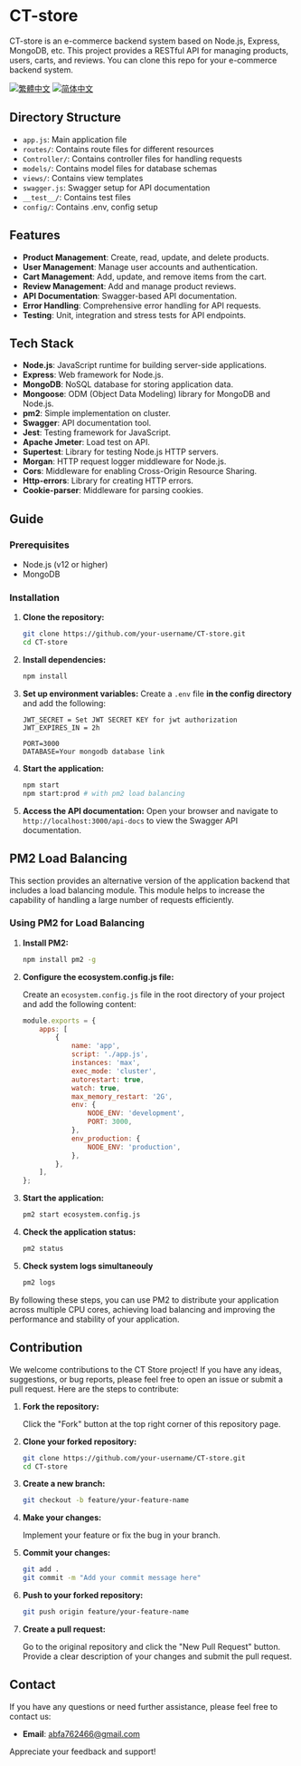 # CT-store

CT-store is an e-commerce backend system based on Node.js, Express, MongoDB, etc. This project provides a RESTful API for managing products, users, carts, and reviews.
You can clone this repo for your e-commerce backend system.

[![繁體中文](https://img.shields.io/badge/繁體中文-Readme-blue)](README_zh-TW.md)
[![简体中文](https://img.shields.io/badge/简体中文-Readme-blue)](README_zh-CN.md)

## Directory Structure

-   `app.js`: Main application file
-   `routes/`: Contains route files for different resources
-   `Controller/`: Contains controller files for handling requests
-   `models/`: Contains model files for database schemas
-   `views/`: Contains view templates
-   `swagger.js`: Swagger setup for API documentation
-   `__test__/`: Contains test files
-   `config/`: Contains .env, config setup

## Features

-   **Product Management**: Create, read, update, and delete products.
-   **User Management**: Manage user accounts and authentication.
-   **Cart Management**: Add, update, and remove items from the cart.
-   **Review Management**: Add and manage product reviews.
-   **API Documentation**: Swagger-based API documentation.
-   **Error Handling**: Comprehensive error handling for API requests.
-   **Testing**: Unit, integration and stress tests for API endpoints.

## Tech Stack

-   **Node.js**: JavaScript runtime for building server-side applications.
-   **Express**: Web framework for Node.js.
-   **MongoDB**: NoSQL database for storing application data.
-   **Mongoose**: ODM (Object Data Modeling) library for MongoDB and Node.js.
-   **pm2**: Simple implementation on cluster.
-   **Swagger**: API documentation tool.
-   **Jest**: Testing framework for JavaScript.
-   **Apache Jmeter**: Load test on API.
-   **Supertest**: Library for testing Node.js HTTP servers.
-   **Morgan**: HTTP request logger middleware for Node.js.
-   **Cors**: Middleware for enabling Cross-Origin Resource Sharing.
-   **Http-errors**: Library for creating HTTP errors.
-   **Cookie-parser**: Middleware for parsing cookies.

## Guide

### Prerequisites

-   Node.js (v12 or higher)
-   MongoDB

### Installation

1. **Clone the repository:**

    ```bash
    git clone https://github.com/your-username/CT-store.git
    cd CT-store
    ```

2. **Install dependencies:**

    ```bash
    npm install
    ```

3. **Set up environment variables:**
   Create a `.env` file **in the config directory** and add the following:

    ```env
    JWT_SECRET = Set JWT SECRET KEY for jwt authorization
    JWT_EXPIRES_IN = 2h

    PORT=3000
    DATABASE=Your mongodb database link
    ```

4. **Start the application:**

    ```bash
    npm start
    npm start:prod # with pm2 load balancing
    ```

5. **Access the API documentation:**
   Open your browser and navigate to `http://localhost:3000/api-docs` to view the Swagger API documentation.

## PM2 Load Balancing

This section provides an alternative version of the application backend that includes a load balancing module. This module helps to increase the capability of handling a large number of requests efficiently.

### Using PM2 for Load Balancing

1. **Install PM2:**

    ```bash
    npm install pm2 -g
    ```

2. **Configure the ecosystem.config.js file:**

    Create an `ecosystem.config.js` file in the root directory of your project and add the following content:

    ```javascript
    module.exports = {
        apps: [
            {
                name: 'app',
                script: './app.js',
                instances: 'max',
                exec_mode: 'cluster',
                autorestart: true,
                watch: true,
                max_memory_restart: '2G',
                env: {
                    NODE_ENV: 'development',
                    PORT: 3000,
                },
                env_production: {
                    NODE_ENV: 'production',
                },
            },
        ],
    };
    ```

3. **Start the application:**

    ```bash
    pm2 start ecosystem.config.js
    ```

4. **Check the application status:**

    ```bash
    pm2 status
    ```

5. **Check system logs simultaneouly**

    ```bash
    pm2 logs
    ```

By following these steps, you can use PM2 to distribute your application across multiple CPU cores, achieving load balancing and improving the performance and stability of your application.

## Contribution

We welcome contributions to the CT Store project! If you have any ideas, suggestions, or bug reports, please feel free to open an issue or submit a pull request. Here are the steps to contribute:

1. **Fork the repository:**

    Click the "Fork" button at the top right corner of this repository page.

2. **Clone your forked repository:**

    ```bash
    git clone https://github.com/your-username/CT-store.git
    cd CT-store
    ```

3. **Create a new branch:**

    ```bash
    git checkout -b feature/your-feature-name
    ```

4. **Make your changes:**

    Implement your feature or fix the bug in your branch.

5. **Commit your changes:**

    ```bash
    git add .
    git commit -m "Add your commit message here"
    ```

6. **Push to your forked repository:**

    ```bash
    git push origin feature/your-feature-name
    ```

7. **Create a pull request:**

    Go to the original repository and click the "New Pull Request" button. Provide a clear description of your changes and submit the pull request.

## Contact

If you have any questions or need further assistance, please feel free to contact us:

-   **Email**: abfa762466@gmail.com

Appreciate your feedback and support!
